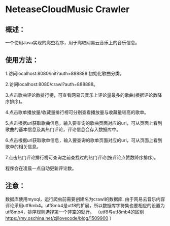 # NeteaseCloudMusic Crawler
概述：
---------
  一个使用Java实现的爬虫程序，用于爬取网易云音乐上的音乐信息。

## 使用方法：
  
1.访问localhost:8080/init?auth=888888 初始化歌曲分类。

2.访问localhost:8080/crawl?auth=888888。

3.点击歌曲评论数排行榜，可查看网易云音乐上评论量最多的歌曲(根据评论数降序排序)。

4.点击歌单播放量/收藏量排行榜可分别查看播放量与收藏量较高的歌单。

5.点击根据url获取歌曲信息，输入要查询的歌曲页面对应的url，可从页面上看到歌曲的基本信息及其热门评论，评论信息会存入数据库中。

6.点击根据url获取歌单信息，输入要查询的歌单页面对应的url，可从页面上看到歌单的相关信息。

7.点击热门评论排行榜可查询之前查找过的热门评论(按评论点赞数降序排序)。

程序会在凌晨一点自动更新评论数。

## 注意：

数据库使用mysql，运行爬虫前需要创建名为crawl的数据库.
由于网易云音乐内容评论采用utf8mb4。utf8mb4是utf8的扩展，所以数据库字符集也要相应的设置为utf8mb4，排序规则选择第一个非空的就行。
（utf8与utf8mb4的区别 https://my.oschina.net/zjllovecode/blog/1509900  ）
